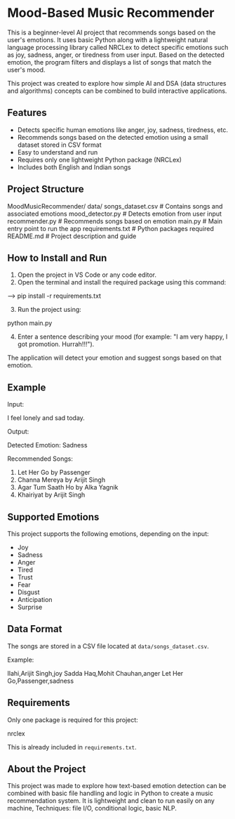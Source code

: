# Mood-Based Music Recommender

This is a beginner-level AI project that recommends songs based on the user's emotions. It uses basic Python along with a lightweight natural language processing library called NRCLex to detect specific emotions such as joy, sadness, anger, or tiredness from user input. Based on the detected emotion, the program filters and displays a list of songs that match the user's mood.

This project was created to explore how simple AI and DSA (data structures and algorithms) concepts can be combined to build interactive applications.

## Features

- Detects specific human emotions like anger, joy, sadness, tiredness, etc.
- Recommends songs based on the detected emotion using a small dataset stored in CSV format
- Easy to understand and run
- Requires only one lightweight Python package (NRCLex)
- Includes both English and Indian songs

## Project Structure

MoodMusicRecommender/
    data/
        songs_dataset.csv     # Contains songs and associated emotions
mood_detector.py              # Detects emotion from user input
recommender.py                # Recommends songs based on emotion
main.py                       # Main entry point to run the app
requirements.txt              # Python packages required
README.md                     # Project description and guide


## How to Install and Run
1. Open the project in VS Code or any code editor.
2. Open the terminal and install the required package using this command:


-->     pip install -r requirements.txt


3. Run the project using:


python main.py


4. Enter a sentence describing your mood 
(for example: "I am very happy, I got promotion. Hurrah!!!").

The application will detect your emotion and suggest songs based on that emotion.

## Example

Input:


I feel lonely and sad today.


Output:


Detected Emotion: Sadness

Recommended Songs:
1. Let Her Go by Passenger
2. Channa Mereya by Arijit Singh
3. Agar Tum Saath Ho by Alka Yagnik
4. Khairiyat by Arijit Singh


## Supported Emotions

This project supports the following emotions, depending on the input:
- Joy
- Sadness
- Anger
- Tired
- Trust
- Fear
- Disgust
- Anticipation
- Surprise

## Data Format

The songs are stored in a CSV file located at `data/songs_dataset.csv`.

Example:


Ilahi,Arijit Singh,joy
Sadda Haq,Mohit Chauhan,anger
Let Her Go,Passenger,sadness


## Requirements

Only one package is required for this project:

nrclex


This is already included in `requirements.txt`.

## About the Project

This project was made to explore how text-based emotion detection can be combined with basic file handling and logic in Python to create a music recommendation system. It is lightweight and clean to run easily on any machine, 
Techniques: file I/O, conditional logic, basic NLP.
